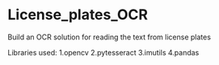 # License_plates_OCR
Build an OCR solution for reading the text from license plates

Libraries used:
1.opencv
2.pytesseract
3.imutils
4.pandas
